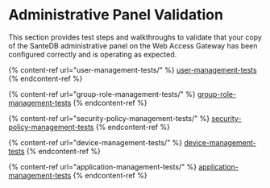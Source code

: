 # Administrative Panel Validation

This section provides test steps and walkthroughs to validate that your copy of the SanteDB administrative panel on the Web Access Gateway has been configured correctly and is operating as expected.

{% content-ref url="user-management-tests/" %}
[user-management-tests](user-management-tests/)
{% endcontent-ref %}

{% content-ref url="group-role-management-tests/" %}
[group-role-management-tests](group-role-management-tests/)
{% endcontent-ref %}

{% content-ref url="security-policy-management-tests/" %}
[security-policy-management-tests](security-policy-management-tests/)
{% endcontent-ref %}

{% content-ref url="device-management-tests/" %}
[device-management-tests](device-management-tests/)
{% endcontent-ref %}

{% content-ref url="application-management-tests/" %}
[application-management-tests](application-management-tests/)
{% endcontent-ref %}
